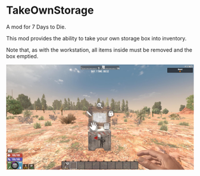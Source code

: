 # TakeOwnStorage

A mod for 7 Days to Die.

This mod provides the ability to take your own storage box into inventory.

Note that, as with the workstation, all items inside must be removed and the box emptied.

![Screenshot](screenshot.jpg)

